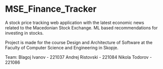 # MSE_Finance_Tracker

A stock price tracking web application with the latest economic news related to the Macedonian Stock Exchange.
ML based recommendations for investing in stocks.

Project is made for the course Design and Architecture of Software at the Faculty of Computer Science and Engineering in Skopje.

Team:
Blagoj Ivanov - 221037
Andrej Ristovski - 221084
Nikola Todorov - 221086
